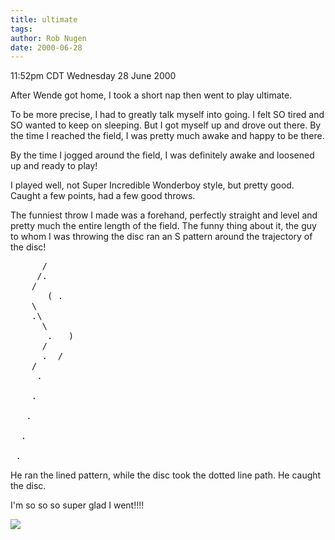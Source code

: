 ```yaml
---
title: ultimate
tags: 
author: Rob Nugen
date: 2000-06-28
---
```


<title></title>
<p class=date>11:52pm CDT Wednesday 28 June 2000</p>

<p>After Wende got home, I took a short nap then went to play
ultimate.

<p>To be more precise, I had to greatly talk myself into going.  I
felt SO tired and SO wanted to keep on sleeping.  But I got myself up
and drove out there.  By the time I reached the field, I was pretty
much awake and happy to be there.

<p>By the time I jogged around the field, I was definitely awake and
loosened up and ready to play!

<p>I played well, not Super Incredible Wonderboy style, but pretty
good.  Caught a few points, had a few good throws. 

<p>The funniest throw I made was a forehand, perfectly straight and
level and pretty much the entire length of the field.  The funny thing
about it, the guy to whom I was throwing the disc ran an S pattern
around the trajectory of the disc!

<pre>
	  /
	 /.
	/
       ( .
	\
	.\
	  \
       .   )
	  /
      .	 /
	/
     .

    .

   .

  .

 .
</pre>

<p>He ran the lined pattern, while the disc took the dotted line path.
He caught the disc.

<p>I'm so so so super glad I went!!!!

<p><img src='/images/rob/wL-ROB.gif'>

